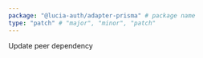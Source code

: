 ```yaml
---
package: "@lucia-auth/adapter-prisma" # package name
type: "patch" # "major", "minor", "patch"
---
```


Update peer dependency